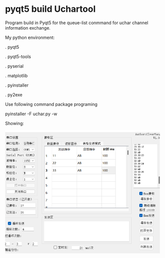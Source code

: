 # pyqt5 build Uchartool


Program build in Pyqt5 for the queue-list conmmand for uchar channel information exchange.

My python environment:

. pyqt5

. pyqt5-tools

. pyserial

. matplotlib

. pyinstaller

. py2exe

Use following command package programing

pyinstaller -F uchar.py -w


Showing:

![](show.png)